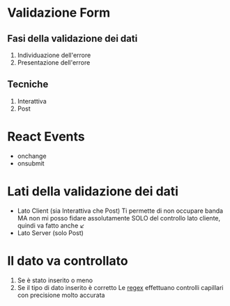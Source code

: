 # Validazione Form

## Fasi della validazione dei dati

1. Individuazione dell'errore
2. Presentazione dell'errore

## Tecniche

1. Interattiva
2. Post

# React Events

- onchange
- onsubmit

# Lati della validazione dei dati

- Lato Client (sia Interattiva che Post)
	Ti permette di non occupare banda
	MA non mi posso fidare assolutamente SOLO del controllo lato cliente, quindi va fatto anche :arrow_lower_left:
- Lato Server (solo Post)

# Il dato va controllato

1. Se è stato inserito o meno
2. Se il tipo di dato inserito è corretto
	Le  [regex](https://www.computerhope.com/jargon/r/regular-expression.png "regex") effettuano controlli capillari con precisione molto accurata
